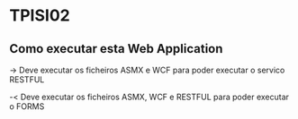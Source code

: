 # TPISI02
 
## Como executar esta Web Application

-> Deve executar os ficheiros ASMX e  WCF para poder executar o servico RESTFUL

-< Deve executar os ficheiros ASMX, WCF e RESTFUL para poder executar o FORMS
